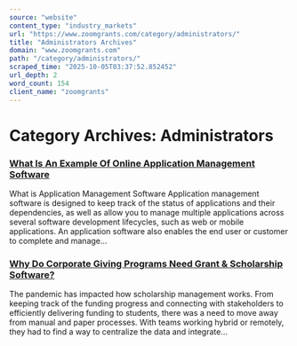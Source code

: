 ```yaml
---
source: "website"
content_type: "industry_markets"
url: "https://www.zoomgrants.com/category/administrators/"
title: "Administrators Archives"
domain: "www.zoomgrants.com"
path: "/category/administrators/"
scraped_time: "2025-10-05T03:37:52.852452"
url_depth: 2
word_count: 154
client_name: "zoomgrants"
---
```


# Category Archives: Administrators

### [What Is An Example Of Online Application Management Software](https://www.zoomgrants.com/what-is-an-example-of-online-application-management-software/ "What Is An Example Of Online Application Management Software")

What is Application Management Software Application management software is designed to keep track of the status of applications and their dependencies, as well as allow you to manage multiple applications across several software development lifecycles, such as web or mobile applications. An application software also enables the end user or customer to complete and manage…

### [Why Do Corporate Giving Programs Need Grant & Scholarship Software?](https://www.zoomgrants.com/why-do-corporate-giving-programs-need-grant-scholarship-software/ "Why Do Corporate Giving Programs Need Grant & Scholarship Software?")

The pandemic has impacted how scholarship management works. From keeping track of the funding progress and connecting with stakeholders to efficiently delivering funding to students, there was a need to move away from manual and paper processes. With teams working hybrid or remotely, they had to find a way to centralize the data and integrate…
